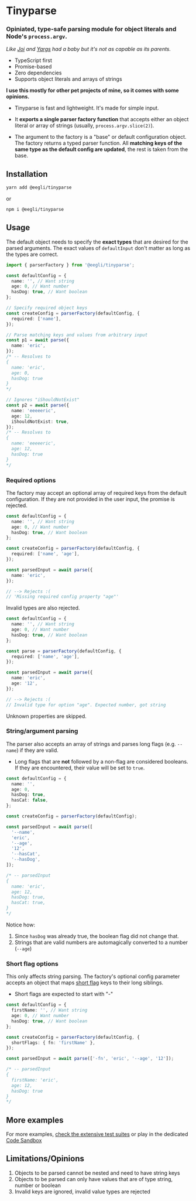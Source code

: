 # Tinyparse

### Opiniated, type-safe parsing module for object literals and Node's `process.argv`.

_Like [Joi](https://joi.dev/) and [Yargs](https://yargs.js.org/) had a baby but it's not as capable as its parents._

- TypeScript first
- Promise-based
- Zero dependencies
- Supports object literals and arrays of strings

**I use this mostly for other pet projects of mine, so it comes with some opinions.**

- Tinyparse is fast and lightweight. It's made for simple input.

- It **exports a single parser factory function** that accepts either an object literal or array of strings (usually, `process.argv.slice(2)`).

- The argument to the factory is a "base" or default configuration object. The factory returns a typed parser function. All **matching keys of the same type as the default config are updated**, the rest is taken from the base.

## Installation

```bash
yarn add @eegli/tinyparse
```

or

```bash
npm i @eegli/tinyparse
```

## Usage

The default object needs to specify the **exact types** that are desired for the parsed arguments. The exact values of `defaultInput` don't matter as long as the types are correct.

```ts
import { parserFactory } from '@eegli/tinyparse';

const defaultConfig = {
  name: '', // Want string
  age: 0, // Want number
  hasDog: true, // Want boolean
};

// Specify required object keys
const createConfig = parserFactory(defaultConfig, {
  required: ['name'],
});

// Parse matching keys and values from arbitrary input
const p1 = await parse({
  name: 'eric',
});
/* -- Resolves to
{
  name: 'eric',
  age: 0,
  hasDog: true
}
*/

// Ignores "iShouldNotExist"
const p2 = await parse({
  name: 'eeeeeric',
  age: 12,
  iShouldNotExist: true,
});
/* -- Resolves to
{
  name: 'eeeeeric',
  age: 12,
  hasDog: true
}
*/
```

### Required options

The factory may accept an optional array of required keys from the default configuration. If they are not provided in the user input, the promise is rejected.

```ts
const defaultConfig = {
  name: '', // Want string
  age: 0, // Want number
  hasDog: true, // Want boolean
};

const createConfig = parserFactory(defaultConfig, {
  required: ['name', 'age'],
});

const parsedInput = await parse({
  name: 'eric',
});

// --> Rejects :(
// 'Missing required config property "age"'
```

Invalid types are also rejected.

```ts
const defaultConfig = {
  name: '', // Want string
  age: 0, // Want number
  hasDog: true, // Want boolean
};

const parse = parserFactory(defaultConfig, {
  required: ['name', 'age'],
});

const parsedInput = await parse({
  name: 'eric',
  age: '12',
});

// --> Rejects :(
// Invalid type for option "age". Expected number, got string
```

Unknown properties are skipped.

### String/argument parsing

The parser also accepts an array of strings and parses long flags (e.g. `--name`) if they are valid.

- Long flags that are **not** followed by a non-flag are considered booleans. If they are encountered, their value will be set to `true`.

```ts
const defaultConfig = {
  name: '',
  age: 0,
  hasDog: true,
  hasCat: false,
};

const createConfig = parserFactory(defaultConfig);

const parsedInput = await parse([
  '--name',
  'eric',
  '--age',
  '12',
  '--hasCat',
  '--hasDog',
]);

/* -- parsedInput 
{
  name: 'eric',
  age: 12,
  hasDog: true,
  hasCat: true,
}
*/
```

Notice how:

1. Since `hasDog` was already true, the boolean flag did not change that.
2. Strings that are valid numbers are automagically converted to a number (`--age`)

### Short flag options

This only affects string parsing. The factory's optional config parameter accepts an object that maps [short flag](https://oclif.io/blog/2019/02/20/cli-flags-explained#short-flag) keys to their long siblings.

- Short flags are expected to start with "-"

```ts
const defaultConfig = {
  firstName: '', // Want string
  age: 0, // Want number
  hasDog: true, // Want boolean
};

const createConfig = parserFactory(defaultConfig, {
  shortFlags: { fn: 'firstName' },
});

const parsedInput = await parse(['-fn', 'eric', '--age', '12']);

/* -- parsedInput 
{
  firstName: 'eric',
  age: 12,
  hasDog: true
}
*/
```

## More examples

For more examples, [check the extensive test suites](test/parse.test.ts) or play in the dedicated [Code Sandbox](https://codesandbox.io/s/tinyparse-sandbox-pknk4?file=/src/index.ts)

## Limitations/Opinions

1. Objects to be parsed cannot be nested and need to have string keys
2. Objects to be parsed can only have values that are of type string, number or boolean
3. Invalid keys are ignored, invalid value types are rejected
